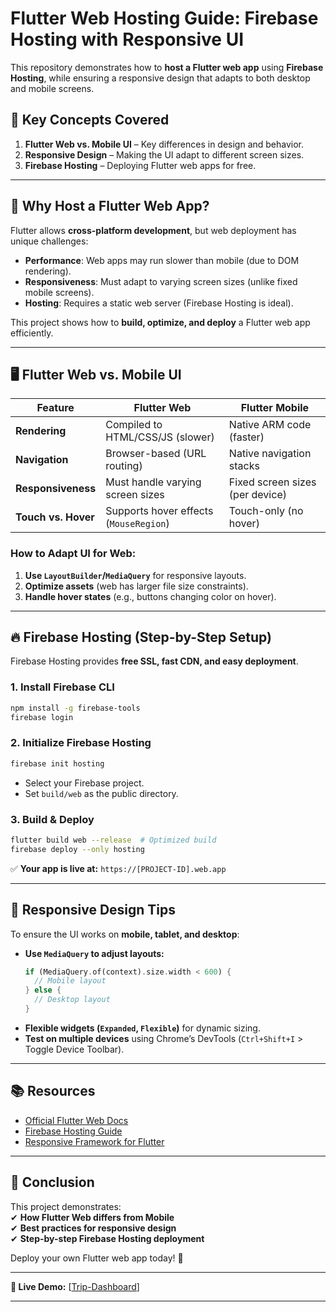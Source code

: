 # **Flutter Web Hosting Guide: Firebase Hosting with Responsive UI**  

This repository demonstrates how to **host a Flutter web app** using **Firebase Hosting**, while ensuring a responsive design that adapts to both desktop and mobile screens.  

## **📌 Key Concepts Covered**  
1. **Flutter Web vs. Mobile UI** – Key differences in design and behavior.  
2. **Responsive Design** – Making the UI adapt to different screen sizes.  
3. **Firebase Hosting** – Deploying Flutter web apps for free.  

---

## **🚀 Why Host a Flutter Web App?**  
Flutter allows **cross-platform development**, but web deployment has unique challenges:  
- **Performance**: Web apps may run slower than mobile (due to DOM rendering).  
- **Responsiveness**: Must adapt to varying screen sizes (unlike fixed mobile screens).  
- **Hosting**: Requires a static web server (Firebase Hosting is ideal).  

This project shows how to **build, optimize, and deploy** a Flutter web app efficiently.  

---

## **🖥️ Flutter Web vs. Mobile UI**  
| Feature          | Flutter Web                          | Flutter Mobile                      |  
|------------------|--------------------------------------|-------------------------------------|  
| **Rendering**    | Compiled to HTML/CSS/JS (slower)     | Native ARM code (faster)            |  
| **Navigation**   | Browser-based (URL routing)          | Native navigation stacks            |  
| **Responsiveness** | Must handle varying screen sizes   | Fixed screen sizes (per device)     |  
| **Touch vs. Hover** | Supports hover effects (`MouseRegion`) | Touch-only (no hover)            |  

### **How to Adapt UI for Web:**  
1. **Use `LayoutBuilder`/`MediaQuery`** for responsive layouts.  
2. **Optimize assets** (web has larger file size constraints).  
3. **Handle hover states** (e.g., buttons changing color on hover).  

---

## **🔥 Firebase Hosting (Step-by-Step Setup)**  
Firebase Hosting provides **free SSL, fast CDN, and easy deployment**.  

### **1. Install Firebase CLI**  
```bash
npm install -g firebase-tools
firebase login
```

### **2. Initialize Firebase Hosting**  
```bash
firebase init hosting
```
- Select your Firebase project.  
- Set `build/web` as the public directory.  

### **3. Build & Deploy**  
```bash
flutter build web --release  # Optimized build
firebase deploy --only hosting
```
✅ **Your app is live at:** `https://[PROJECT-ID].web.app`  

---

## **📱 Responsive Design Tips**  
To ensure the UI works on **mobile, tablet, and desktop**:  
- **Use `MediaQuery` to adjust layouts:**  
  ```dart
  if (MediaQuery.of(context).size.width < 600) {
    // Mobile layout
  } else {
    // Desktop layout
  }
  ```
- **Flexible widgets (`Expanded`, `Flexible`)** for dynamic sizing.  
- **Test on multiple devices** using Chrome’s DevTools (`Ctrl+Shift+I` > Toggle Device Toolbar).  

---

## **📚 Resources**  
- [Official Flutter Web Docs](https://flutter.dev/web)  
- [Firebase Hosting Guide](https://firebase.google.com/docs/hosting)  
- [Responsive Framework for Flutter](https://pub.dev/packages/responsive_framework)  

---

## **🎯 Conclusion**  
This project demonstrates:  
✔ **How Flutter Web differs from Mobile**  
✔ **Best practices for responsive design**  
✔ **Step-by-step Firebase Hosting deployment**  

Deploy your own Flutter web app today! 🚀  

---
**🔗 Live Demo:** [[Trip-Dashboard](https://trip-dashboard-613ec.web.app/)]

---
